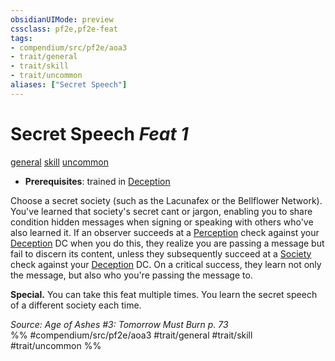 ```yaml
---
obsidianUIMode: preview
cssclass: pf2e,pf2e-feat
tags:
- compendium/src/pf2e/aoa3
- trait/general
- trait/skill
- trait/uncommon
aliases: ["Secret Speech"]
---
```

# Secret Speech  *Feat 1*  
[general](../../Rules/traits/general.md)  [skill](../../Rules/traits/skill.md)  [uncommon](../../Rules/traits/uncommon.md)  

- **Prerequisites**: trained in [Deception](../skills.md#Deception)

Choose a secret society (such as the Lacunafex or the Bellflower Network). You've learned that society's secret cant or jargon, enabling you to share condition hidden messages when signing or speaking with others who've also learned it. If an observer succeeds at a [Perception](../skills.md#Perception) check against your [Deception](../skills.md#Deception) DC when you do this, they realize you are passing a message but fail to discern its content, unless they subsequently succeed at a [Society](../skills.md#Society) check against your [Deception](../skills.md#Deception) DC. On a critical success, they learn not only the message, but also who you're passing the message to.

**Special.** You can take this feat multiple times. You learn the secret speech of a different society each time.

*Source: Age of Ashes #3: Tomorrow Must Burn p. 73*  
%% #compendium/src/pf2e/aoa3 #trait/general #trait/skill #trait/uncommon %%